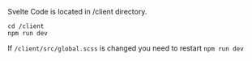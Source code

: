 Svelte Code is located in /client directory.
```
cd /client
npm run dev
```

If `/client/src/global.scss` is changed you need to restart `npm run dev`